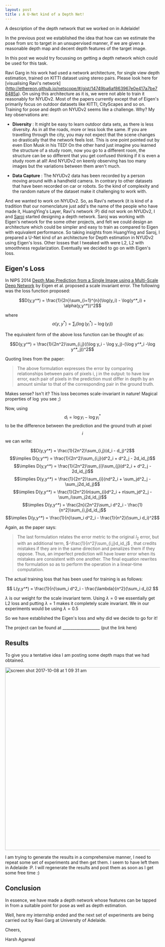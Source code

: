 ```yaml
---
layout: post
title : A U-Net kind of a Depth Net!
---
```

A description of the depth network that we worked on in Adelaide!  

<script type="text/javascript" async
  src="https://cdn.mathjax.org/mathjax/latest/MathJax.js?config=TeX-MML-AM_CHTML">
</script>

In the previous post we established the idea that how can we estimate the pose from src to target in an unsupervised manner, if we are given a reasonable depth map and decent depth features of the target image. 

In this post we would try focussing on getting a depth network which could be used for this task. 

Ravi Garg in his work had used a network architecture, for single view depth estimation, trained on KITTI dataset using stereo pairs. Please look here for [visualising Ravi's network] (http://ethereon.github.io/netscope/#/gist/14749ba6af863967e0e417a7be78485a). On using this architecture as it is, we were not able to train it reasonably for NYUDv2. Most of the papers currently except that of Eigen's primarily focus on outdoor datasets like KITTI, CityScapes and so on. Training for pose and depth on NYUDv2 seems like a challenge. Why? My key observations are: 

- **Diversity** : It might be easy to learn outdoor data sets, as there is less diversity. As in all the roads, more or less  look the same. If you are travelling through the city, you may not expect that the scene changes so drastically that the network feels lost. This is one point pointed out by even Elon Musk in his TED! On the other hand just imagine you learned the structure of a study room, now you go to a different room, the structure can be so different that you get confused thinking if it is even a study room at all! And NYUDv2 on keenly observing has too many images but the variations between them aren't much. 

- **Data Capture** : The NYUDv2 data has been recorded by a person moving around with a handheld camera. In contrary to other datasets that have been recorded on car or robots. So the kind of complexity and the random nature of the dataset make it challenging to work with. 

And we wanted to work on NYUDv2. So, as Ravi's network (it is kind of a tradition that our nomenclature just add's the name of the people who have made it, HuangYing's Layer, Ravi's network :P) did not work on NYUDv2, I and [Saroj](https://www.roboticvision.org/rv_person/saroj-weerasekera/) started designing a depth network. Saroj was working with Eigen's network for the some other projects, and felt we could design an architecture which could be simpler and easy to train as compared to Eigen with equivalent performance. So taking insights from HuangYing and Saroj, I prepared a U-Net kind of an architecture for Depth estimation in NYUDv2 using Eigen's loss. Other losses that I tweaked with were L2, L2 with smoothness regularization. Eventually we decided to go on with Eigen's loss. 

## Eigen's Loss 

In NIPS 2014 [Depth Map Prediction from a Single Image using a Multi-Scale Deep Network](https://papers.nips.cc/paper/5539-depth-map-prediction-from-a-single-image-using-a-multi-scale-deep-network.pdf) by Eigen et al. proposed a scale invariant error. The following was the loss function proposed:    

$$D(y,y^*) = \frac{1}{2n}\sum_{i=1}^{n}(\log(y_i) - \log(y^*_i) + \alpha(y,y^*))^2$$

where $$\alpha(y,y^*) = \sum_i(\log(y^*_i) - \log(y_i))$$

The equivalent form of the above loss function can be thought of as: 

$$D(y,y^*) = \frac{1}{2n^2}\sum_{i,j}((\log y_i - \log y_j)-(\log y^*_i -\log y^*_j))^2$$

Quoting lines from the paper:

> The above formulation expresses the error by comparing relationships between pairs of pixels i, j in the output: to
have low error, each pair of pixels in the prediction must differ in depth by an amount similar to that of the corresponding pair in the ground truth. 

Makes sense? Isn't it? This loss becomes scale-invariant in nature! Magical properties of $\log$ you see ;)

Now, using $$d_i = \log y_i - \log y^*_i$$ to be the difference between the prediction and the ground truth at pixel $$i$$ we can write:

$$D(y,y^*) = \frac{1}{2n^2}\sum_{i,j}(d_i - d_j)^2$$
$$\implies D(y,y^*) = \frac{1}{2n^2}\sum_{i,j}(d^2_i + d^2_j - 2d_id_j)$$
$$\implies D(y,y^*) = \frac{1}{2n^2}\sum_{i}\sum_{j}(d^2_i + d^2_j - 2d_id_j)$$
$$\implies D(y,y^*) = \frac{1}{2n^2}\sum_{i}(nd^2_i + \sum_jd^2_j - \sum_j2d_id_j)$$
$$\implies D(y,y^*) = \frac{1}{2n^2}(n\sum_{i}d^2_i + n\sum_jd^2_j - \sum_i\sum_j2d_id_j)$$
$$\implies D(y,y^*) = \frac{2n}{2n^2}\sum_i d^2_i - \frac{1}{n^2}\sum_{i,j}d_id_j$$
$$\implies D(y,y^*) = \frac{1}{n}\sum_i d^2_i - \frac{1}{n^2}(\sum_i d_i)^2$$

Again, as the paper says:

>The last formulation relates the error metric to the original $l_2$ error, but with an additional term, $-\frac{1}{n^2}\sum_{i,j}d_id_j$ , that credits mistakes if they are in the same direction and penalizes them if they oppose. Thus, an imperfect prediction will have lower error when its mistakes are consistent with one another. The final equation rewrites the formulation so as to perform the operation in a linear-time computation.

The actual training loss that has been used for training is as follows: 

$$ L(y,y^*) = \frac{1}{n}\sum_i d^2_i - \frac{\lambda}{n^2}(\sum_i d_i)2 $$

$\lambda$ is our weight for the scale invariant term. Using $\lambda = 0$ we essentially get L2 loss and putting $\lambda = 1$ makes it completely scale invariant. We in our experiments would be using $\lambda = 0.5$

So we have established the Eigen's loss and why did we decide to go for it! 

The project can be found at ___________________ (put the link here)

## Results

To give you a tentative idea I am posting some depth maps that we had obtained. 

<img width="594" alt="screen shot 2017-10-08 at 1 09 31 am" src="https://user-images.githubusercontent.com/11302053/31311231-55984496-abc5-11e7-9e9e-923cb7ebb695.png">

I am trying to generate the results in a comprehensive manner, I need to repeat some set of experiments and then get them. I seem to have left them in Adelaide :P. I will regenerate the results and post them as soon as I get some free time :)

## Conclusion 

In essence, we have made a depth network whose features can be tapped in from a suitable point for pose as well as depth estimation. 

Well, here my internship ended and the next set of experiments are being carried out by Ravi Garg at University of Adelaide. 

Cheers,

Harsh Agarwal 








